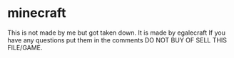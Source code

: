 # minecraft
This is not made by me but got taken down. 
It is made by egalecraft
If you have any questions put them in the comments
DO NOT BUY OF SELL THIS FILE/GAME.
